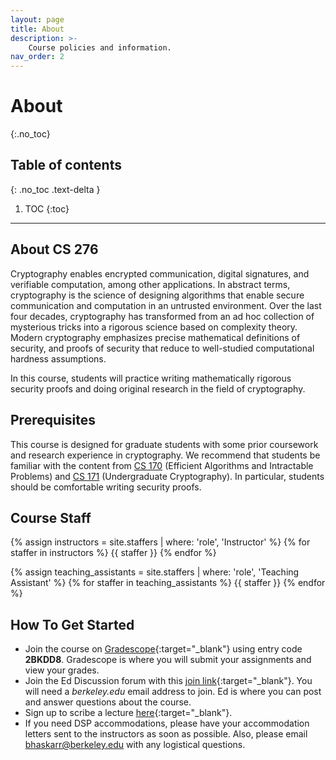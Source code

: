 ```yaml
---
layout: page
title: About
description: >-
    Course policies and information.
nav_order: 2
---
```


# About
{:.no_toc}

## Table of contents
{: .no_toc .text-delta }

1. TOC
{:toc}

---

## About CS 276

Cryptography enables encrypted communication, digital signatures, and verifiable computation, among other applications. In abstract terms, cryptography is the science of designing algorithms that enable secure communication and computation in an untrusted environment. Over the last four decades, cryptography has transformed from an ad hoc collection of mysterious tricks into a rigorous science based on complexity theory. Modern cryptography emphasizes precise mathematical definitions of security, and proofs of security that reduce to well-studied computational hardness assumptions.

In this course, students will practice writing mathematically rigorous security proofs and doing original research in the field of cryptography.

## Prerequisites
This course is designed for graduate students with some prior coursework and research experience in cryptography.
We recommend that students be familiar with the content from [CS 170](https://cs170.org/) (Efficient Algorithms and Intractable Problems) and [CS 171](https://eecs171.com/) (Undergraduate Cryptography). In particular, students should be comfortable writing security proofs.

## Course Staff

{% assign instructors = site.staffers | where: 'role', 'Instructor' %}
{% for staffer in instructors %}
{{ staffer }}
{% endfor %}

{% assign teaching_assistants = site.staffers | where: 'role', 'Teaching Assistant' %}
{% for staffer in teaching_assistants %}
{{ staffer }}
{% endfor %}

## How To Get Started
* Join the course on [Gradescope](https://www.gradescope.com/courses/799228){:target="_blank"} using entry code **2BKDD8**. Gradescope is where you will submit your assignments and view your grades.
* Join the Ed Discussion forum with this [join link](https://edstem.org/us/join/feHXXN){:target="_blank"}. You will need a *berkeley.edu* email address to join. Ed is where you can post and answer questions about the course.
* Sign up to scribe a lecture [here](https://docs.google.com/spreadsheets/d/174bPvR3db2Uvda138NZWzITQixrS3XxK4Cn-1Ie1gLM/edit?usp=sharing){:target="_blank"}.
* If you need DSP accommodations, please have your accommodation letters sent to the instructors as soon as possible. Also, please email bhaskarr@berkeley.edu with any logistical questions.
